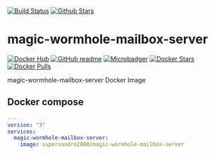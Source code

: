 [![Build Status](https://img.shields.io/travis/SuperSandro2000/docker-images.svg?maxAge=3600)](https://travis-ci.org/SuperSandro2000/docker-images)
[![Github Stars](https://img.shields.io/github/stars/supersandro2000/docker-images.svg?maxAge=3600&label=Stars)](https://github.com/SuperSandro2000/docker-images)

# magic-wormhole-mailbox-server

[![Docker Hub](https://img.shields.io/badge/Docker-hub-blue.svg)](https://hub.docker.com/r/supersandro2000/magic-wormhole-mailbox-server/)
[![GitHub readme](https://img.shields.io/badge/GitHub-readme-blue.svg)](https://github.com/SuperSandro2000/docker-images/blob/master/magic-wormhole-mailbox-server/README.md)
[![Microbadger](https://images.microbadger.com/badges/image/supersandro2000/magic-wormhole-mailbox-server.svg)](https://microbadger.com/images/supersandro2000/magic-wormhole-mailbox-server)
[![Docker Stars](https://img.shields.io/docker/stars/supersandro2000/magic-wormhole-mailbox-server.svg?maxAge=3600)](https://hub.docker.com/r/supersandro2000/magic-wormhole-mailbox-server/)
[![Docker Pulls](https://img.shields.io/docker/pulls/supersandro2000/magic-wormhole-mailbox-server.svg?maxAge=3600)](https://hub.docker.com/r/supersandro2000/magic-wormhole-mailbox-server/)

magic-wormhole-mailbox-server Docker Image

## Docker compose

````yaml
---
version: "3"
services:
  magic-wormhole-mailbox-server:
    image: supersandro2000/magic-wormhole-mailbox-server
````
